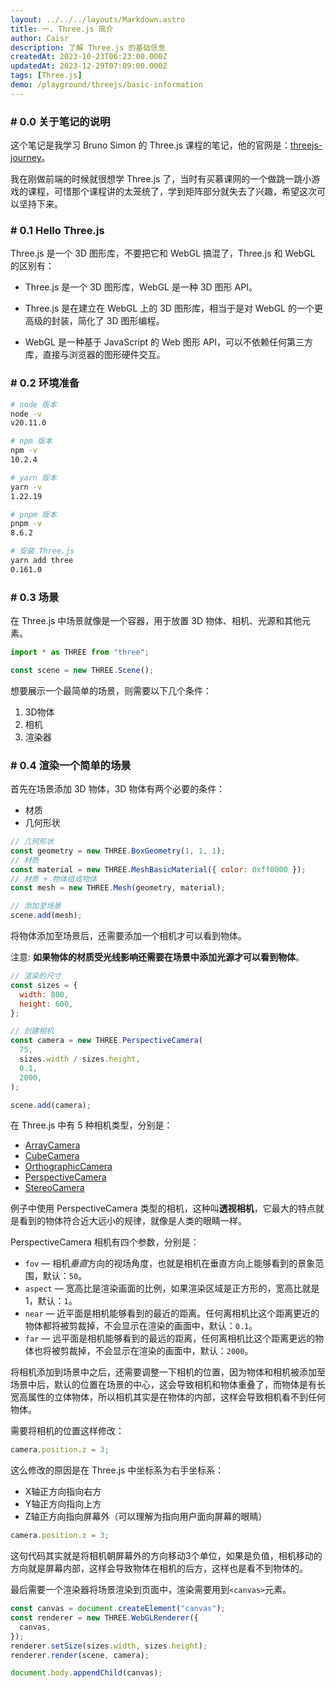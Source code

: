 ```yaml
---
layout: ../../../layouts/Markdown.astro
title: 一. Three.js 简介
author: Caisr
description: 了解 Three.js 的基础信息
createdAt: 2023-10-23T06:23:00.000Z
updatedAt: 2023-12-29T07:09:00.000Z
tags: [Three.js]
demo: /playground/threejs/basic-information
---
```


### # 0.0 关于笔记的说明

这个笔记是我学习 Bruno Simon 的 Three.js 课程的笔记，他的官网是：[threejs-journey](https://threejs-journey.com/)。

我在刚做前端的时候就很想学 Three.js 了，当时有买慕课网的一个做跳一跳小游戏的课程，可惜那个课程讲的太笼统了，学到矩阵部分就失去了兴趣，希望这次可以坚持下来。

### # 0.1 Hello Three.js

Three.js 是一个 3D 图形库，不要把它和 WebGL 搞混了，Three.js 和 WebGL 的区别有：

- Three.js 是一个 3D 图形库，WebGL 是一种 3D 图形 API。

- Three.js 是在建立在 WebGL 上的 3D 图形库，相当于是对 WebGL 的一个更高级的封装，简化了 3D 图形编程。

- WebGL 是一种基于 JavaScript 的 Web 图形 API，可以不依赖任何第三方库，直接与浏览器的图形硬件交互。

### # 0.2 环境准备

```bash
# node 版本
node -v
v20.11.0

# npm 版本
npm -v
10.2.4

# yarn 版本
yarn -v
1.22.19

# pnpm 版本
pnpm -v
8.6.2

# 安装 Three.js
yarn add three
0.161.0
```

### # 0.3 场景

在 Three.js 中场景就像是一个容器，用于放置 3D 物体、相机、光源和其他元素。

```javascript
import * as THREE from "three";

const scene = new THREE.Scene();
```

想要展示一个最简单的场景，则需要以下几个条件：

1. 3D物体
2. 相机
3. 渲染器

### # 0.4 渲染一个简单的场景

首先在场景添加 3D 物体，3D 物体有两个必要的条件：

- 材质
- 几何形状

```javascript
// 几何形状
const geometry = new THREE.BoxGeometry(1, 1, 1);
// 材质
const material = new THREE.MeshBasicMaterial({ color: 0xff0000 });
// 材质 + 物体组成物体
const mesh = new THREE.Mesh(geometry, material);

// 添加至场景
scene.add(mesh);
```

将物体添加至场景后，还需要添加一个相机才可以看到物体。

注意: **如果物体的材质受光线影响还需要在场景中添加光源才可以看到物体**。

```javascript
// 渲染的尺寸
const sizes = {
  width: 800,
  height: 600,
};

// 创建相机
const camera = new THREE.PerspectiveCamera(
  75,
  sizes.width / sizes.height,
  0.1,
  2000,
);

scene.add(camera);
```

在 Three.js 中有 5 种相机类型，分别是：

- [ArrayCamera](https://threejs.org/docs/index.html?q=camera#api/en/cameras/ArrayCamera)
- [CubeCamera](https://threejs.org/docs/index.html?q=camera#api/en/cameras/CubeCamera)
- [OrthographicCamera](https://threejs.org/docs/index.html?q=camera#api/en/cameras/OrthographicCamera)
- [PerspectiveCamera](https://threejs.org/docs/index.html?q=camera#api/en/cameras/PerspectiveCamera)
- [StereoCamera](https://threejs.org/docs/index.html?q=camera#api/en/cameras/StereoCamera)

例子中使用 PerspectiveCamera 类型的相机，这种叫**透视相机**，它最大的特点就是看到的物体符合近大远小的规律，就像是人类的眼睛一样。

PerspectiveCamera 相机有四个参数，分别是：

- `fov` — 相机*垂直*方向的视场角度，也就是相机在垂直方向上能够看到的景象范围，默认：`50`。
- `aspect` — 宽高比是渲染画面的比例，如果渲染区域是正方形的，宽高比就是 1，默认：`1`。
- `near` — 近平面是相机能够看到的最近的距离。任何离相机比这个距离更近的物体都将被剪裁掉，不会显示在渲染的画面中，默认：`0.1`。
- `far` — 远平面是相机能够看到的最远的距离，任何离相机比这个距离更远的物体也将被剪裁掉，不会显示在渲染的画面中，默认：`2000`。

将相机添加到场景中之后，还需要调整一下相机的位置，因为物体和相机被添加至场景中后，默认的位置在场景的中心，这会导致相机和物体重叠了，而物体是有长宽高属性的立体物体，所以相机其实是在物体的内部，这样会导致相机看不到任何物体。

需要将相机的位置这样修改：

```javascript
camera.position.z = 3;
```

这么修改的原因是在 Three.js 中坐标系为右手坐标系：

- X轴正方向指向右方
- Y轴正方向指向上方
- Z轴正方向指向屏幕外（可以理解为指向用户面向屏幕的眼睛）

```javascript
camera.position.z = 3;
```

这句代码其实就是将相机朝屏幕外的方向移动3个单位，如果是负值，相机移动的方向就是屏幕内部，这样会导致物体在相机的后方，这样也是看不到物体的。

最后需要一个渲染器将场景渲染到页面中，渲染需要用到`<canvas>`元素。

```javascript
const canvas = document.createElement("canvas");
const renderer = new THREE.WebGLRenderer({
  canvas,
});
renderer.setSize(sizes.width, sizes.height);
renderer.render(scene, camera);

document.body.appendChild(canvas);
```

